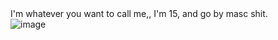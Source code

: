 # 
<br> I'm whatever you want to call me,, I'm 15, and go by masc shit.
<br> ![image](https://github.com/user-attachments/assets/9e618cbd-56e7-4f79-8a80-900242f36b86)


